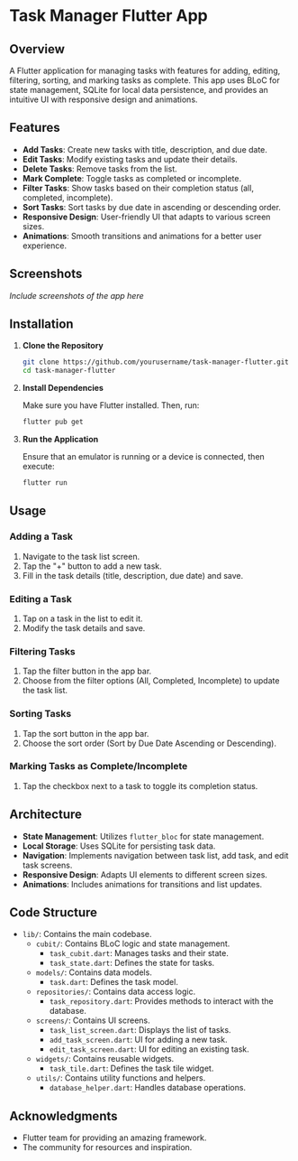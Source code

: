 # Task Manager Flutter App

## Overview

A Flutter application for managing tasks with features for adding, editing, filtering, sorting, and marking tasks as complete. This app uses BLoC for state management, SQLite for local data persistence, and provides an intuitive UI with responsive design and animations.

## Features

- **Add Tasks**: Create new tasks with title, description, and due date.
- **Edit Tasks**: Modify existing tasks and update their details.
- **Delete Tasks**: Remove tasks from the list.
- **Mark Complete**: Toggle tasks as completed or incomplete.
- **Filter Tasks**: Show tasks based on their completion status (all, completed, incomplete).
- **Sort Tasks**: Sort tasks by due date in ascending or descending order.
- **Responsive Design**: User-friendly UI that adapts to various screen sizes.
- **Animations**: Smooth transitions and animations for a better user experience.

## Screenshots

_Include screenshots of the app here_

## Installation

1. **Clone the Repository**

   ```bash
   git clone https://github.com/yourusername/task-manager-flutter.git
   cd task-manager-flutter
   ```

2. **Install Dependencies**

   Make sure you have Flutter installed. Then, run:

   ```bash
   flutter pub get
   ```

3. **Run the Application**

   Ensure that an emulator is running or a device is connected, then execute:

   ```bash
   flutter run
   ```

## Usage

### Adding a Task

1. Navigate to the task list screen.
2. Tap the "+" button to add a new task.
3. Fill in the task details (title, description, due date) and save.

### Editing a Task

1. Tap on a task in the list to edit it.
2. Modify the task details and save.

### Filtering Tasks

1. Tap the filter button in the app bar.
2. Choose from the filter options (All, Completed, Incomplete) to update the task list.

### Sorting Tasks

1. Tap the sort button in the app bar.
2. Choose the sort order (Sort by Due Date Ascending or Descending).

### Marking Tasks as Complete/Incomplete

1. Tap the checkbox next to a task to toggle its completion status.

## Architecture

- **State Management**: Utilizes `flutter_bloc` for state management.
- **Local Storage**: Uses SQLite for persisting task data.
- **Navigation**: Implements navigation between task list, add task, and edit task screens.
- **Responsive Design**: Adapts UI elements to different screen sizes.
- **Animations**: Includes animations for transitions and list updates.

## Code Structure

- `lib/`: Contains the main codebase.
  - `cubit/`: Contains BLoC logic and state management.
    - `task_cubit.dart`: Manages tasks and their state.
    - `task_state.dart`: Defines the state for tasks.
  - `models/`: Contains data models.
    - `task.dart`: Defines the task model.
  - `repositories/`: Contains data access logic.
    - `task_repository.dart`: Provides methods to interact with the database.
  - `screens/`: Contains UI screens.
    - `task_list_screen.dart`: Displays the list of tasks.
    - `add_task_screen.dart`: UI for adding a new task.
    - `edit_task_screen.dart`: UI for editing an existing task.
  - `widgets/`: Contains reusable widgets.
    - `task_tile.dart`: Defines the task tile widget.
  - `utils/`: Contains utility functions and helpers.
    - `database_helper.dart`: Handles database operations.

## Acknowledgments

- Flutter team for providing an amazing framework.
- The community for resources and inspiration.
